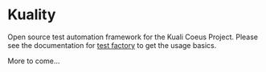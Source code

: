 Kuality
=======

Open source test automation framework for the Kuali Coeus Project. Please see the documentation for [test factory](http://rubygems.org/gems/test-factory) to get the usage basics.

More to come...
